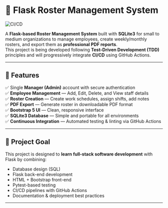 # 🧾 Flask Roster Management System

![CI/CD](https://github.com/fitandfine/flask_roster/actions/workflows/ci.yml/badge.svg)

A **Flask-based Roster Management System** built with **SQLite3** for small to medium organizations to manage employees, create weekly/monthly rosters, and export them as **professional PDF reports**.  
This project is being developed following **Test-Driven Development (TDD)** principles and will progressively integrate **CI/CD** using GitHub Actions.

---

## 🚀 Features

✅ Single **Manager (Admin)** account with secure authentication  
✅ **Employee Management** — Add, Edit, Delete, and View staff details  
✅ **Roster Creation** — Create work schedules, assign shifts, add notes  
✅ **PDF Export** — Generate roster in downloadable PDF format  
✅ **Bootstrap 5 UI** — Clean, responsive interface  
✅ **SQLite3 Database** — Simple and portable for all environments  
✅ **Continuous Integration** — Automated testing & linting via GitHub Actions  

---

## 🧠 Project Goal

This project is designed to  **learn full-stack software development** with Flask by combining:
- Database design (SQL)
- Flask back-end development
- HTML + Bootstrap front-end
- Pytest-based testing
- CI/CD pipelines with GitHub Actions
- Documentation & deployment best practices

---


